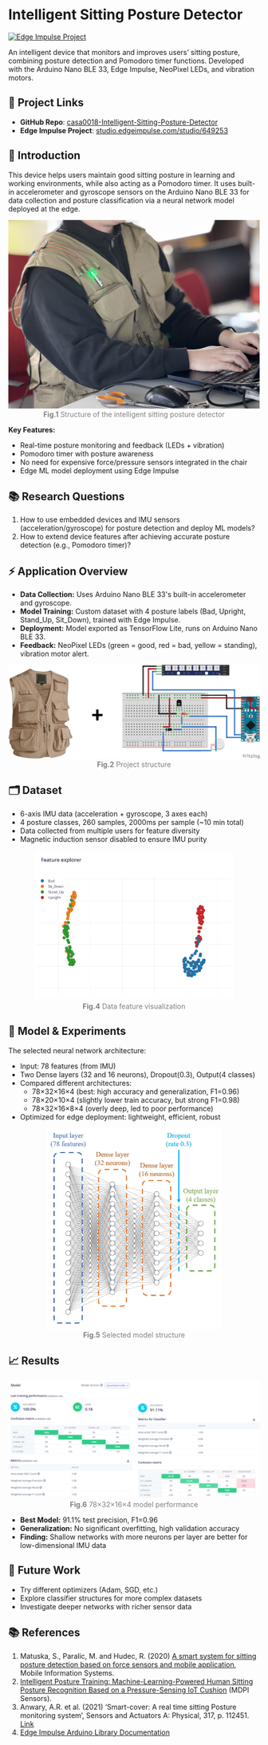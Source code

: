 # Intelligent Sitting Posture Detector

[![Edge Impulse Project](https://img.shields.io/badge/Edge%20Impulse-Project-blue)](https://studio.edgeimpulse.com/studio/649253)

An intelligent device that monitors and improves users’ sitting posture, combining posture detection and Pomodoro timer functions. Developed with the Arduino Nano BLE 33, Edge Impulse, NeoPixel LEDs, and vibration motors.

## 🔗 Project Links

- **GitHub Repo**: [casa0018-Intelligent-Sitting-Posture-Detector](https://github.com/SiruiLuo/casa0018-Intelligent-Sitting-Posture-Detector)
- **Edge Impulse Project**: [studio.edgeimpulse.com/studio/649253](https://studio.edgeimpulse.com/studio/649253)

## 📝 Introduction

This device helps users maintain good sitting posture in learning and working environments, while also acting as a Pomodoro timer. It uses built-in accelerometer and gyroscope sensors on the Arduino Nano BLE 33 for data collection and posture classification via a neural network model deployed at the edge.

<p align="center">
  <img src="./report/pic/Vest.jpg"/><br>
  <span style="font-size: 14px; color: gray;"><b>Fig.1</b> Structure of the intelligent sitting posture detector</span>
</p>

**Key Features:**
- Real-time posture monitoring and feedback (LEDs + vibration)
- Pomodoro timer with posture awareness
- No need for expensive force/pressure sensors integrated in the chair
- Edge ML model deployment using Edge Impulse

## 📚 Research Questions

1. How to use embedded devices and IMU sensors (acceleration/gyroscope) for posture detection and deploy ML models?
2. How to extend device features after achieving accurate posture detection (e.g., Pomodoro timer)?

## ⚡️ Application Overview

- **Data Collection:** Uses Arduino Nano BLE 33's built-in accelerometer and gyroscope.
- **Model Training:** Custom dataset with 4 posture labels (Bad, Upright, Stand_Up, Sit_Down), trained with Edge Impulse.
- **Deployment:** Model exported as TensorFlow Lite, runs on Arduino Nano BLE 33.
- **Feedback:** NeoPixel LEDs (green = good, red = bad, yellow = standing), vibration motor alert.

<p align="center">
  <img src="./report/pic/Vest_and_circuit.png"/><br>
  <span style="font-size: 14px; color: gray;"><b>Fig.2</b> Project structure</span>
</p>

## 🗂️ Dataset

- 6-axis IMU data (acceleration + gyroscope, 3 axes each)
- 4 posture classes, 260 samples, 2000ms per sample (~10 min total)
- Data collected from multiple users for feature diversity
- Magnetic induction sensor disabled to ensure IMU purity

<p align="center">
  <img src="./report/pic/pic4.png" width="400"/><br>
  <span style="font-size: 14px; color: gray;"><b>Fig.4</b> Data feature visualization</span>
</p>

## 🤖 Model & Experiments

The selected neural network architecture:

- Input: 78 features (from IMU)
- Two Dense layers (32 and 16 neurons), Dropout(0.3), Output(4 classes)
- Compared different architectures:
  - 78×32×16×4 (best: high accuracy and generalization, F1=0.96)
  - 78×20×10×4 (slightly lower train accuracy, but strong F1=0.98)
  - 78×32×16×8×4 (overly deep, led to poor performance)
- Optimized for edge deployment: lightweight, efficient, robust

<p align="center">
  <img src="./report/pic/pic5.png" width="350"/><br>
  <span style="font-size: 14px; color: gray;"><b>Fig.5</b> Selected model structure</span>
</p>

## 📈 Results

<p align="center">
  <img src="./report/pic/pic6.png"/><br>
  <span style="font-size: 14px; color: gray;"><b>Fig.6</b> 78×32×16×4 model performance</span>
</p>

- **Best Model:** 91.1% test precision, F1=0.96
- **Generalization:** No significant overfitting, high validation accuracy
- **Finding:** Shallow networks with more neurons per layer are better for low-dimensional IMU data

## 🚀 Future Work

- Try different optimizers (Adam, SGD, etc.)
- Explore classifier structures for more complex datasets
- Investigate deeper networks with richer sensor data

## 📚 References

1. Matuska, S., Paralic, M. and Hudec, R. (2020) [A smart system for sitting posture detection based on force sensors and mobile application](https://doi.org/10.1155/2020/6625797), Mobile Information Systems.
2. [Intelligent Posture Training: Machine-Learning-Powered Human Sitting Posture Recognition Based on a Pressure-Sensing IoT Cushion](https://www.mdpi.com/1424-8220/22/14/5337) (MDPI Sensors).
3. Anwary, A.R. et al. (2021) ‘Smart-cover: A real time sitting Posture monitoring system’, Sensors and Actuators A: Physical, 317, p. 112451. [Link](https://doi.org/10.1016/j.sna.2020.112451)
4. [Edge Impulse Arduino Library Documentation](https://docs.edgeimpulse.com/docs/run-inference/arduino-library)
